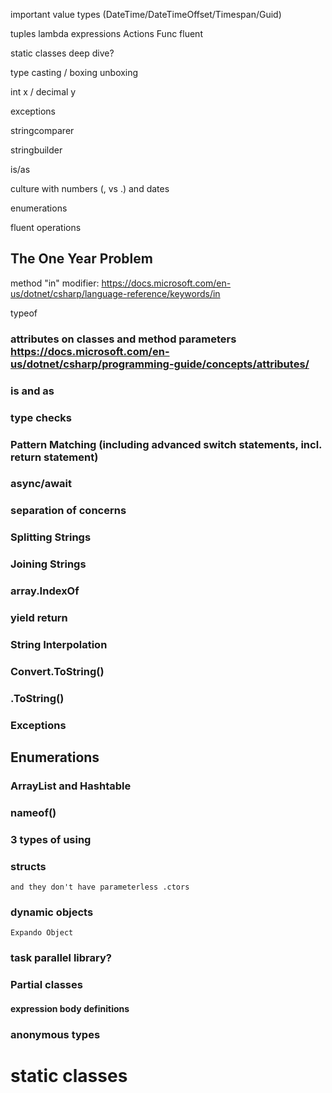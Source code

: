 important value types (DateTime/DateTimeOffset/Timespan/Guid)

tuples
lambda expressions
Actions
Func
fluent

static classes deep dive?

type casting / boxing unboxing

int x / decimal y

exceptions

stringcomparer

stringbuilder

is/as

culture with numbers (, vs .) and dates

enumerations

fluent operations

## The One Year Problem

method "in" modifier: https://docs.microsoft.com/en-us/dotnet/csharp/language-reference/keywords/in

typeof

### attributes on classes and method parameters https://docs.microsoft.com/en-us/dotnet/csharp/programming-guide/concepts/attributes/

### is and as

### type checks

### Pattern Matching \(including advanced switch statements, incl. return statement\)

### async/await

### separation of concerns

### Splitting Strings

### Joining Strings

### array.IndexOf

### yield return

### String Interpolation

### Convert.ToString()

### .ToString()

### Exceptions

## Enumerations

### ArrayList and Hashtable

### nameof()

### 3 types of using

### structs
    and they don't have parameterless .ctors

### dynamic objects
    Expando Object

### task parallel library?

### Partial classes

#### expression body definitions

### anonymous types

# static classes


